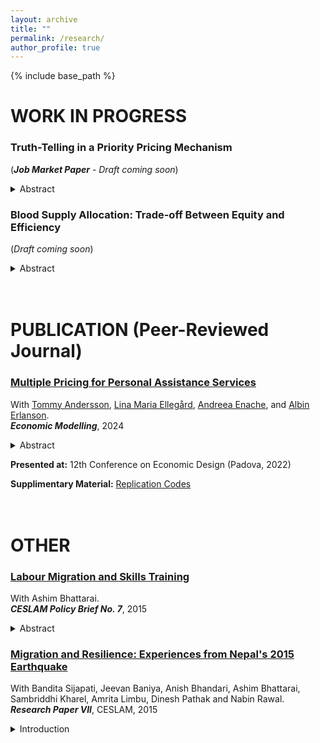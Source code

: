 ```yaml
---
layout: archive
title: ""
permalink: /research/
author_profile: true
---
```


{% include base_path %}
# WORK IN PROGRESS
### Truth-Telling in a Priority Pricing Mechanism
(_**Job Market Paper**_ - _Draft coming soon_)
<details>
  <summary>Abstract</summary>
  <p> This paper examines the effects of truth-telling on expected aggregate consumer welfare within a priority pricing (PP) mechanism. Traditional models typically assume that individuals will invariably misrepresent private information if it maximizes their payoff; however, a substantial body of evidence suggests otherwise. Considering this, the expected aggregate consumer welfare of PP is compared to that of uniform pricing schemes, using a model that accounts for truth-telling preferences. The findings indicate that a threshold proportion of non-truthful, low-need agents must be surpassed for PP to enhance welfare. This theoretical insight implies that implementing PP can be advantageous in populations with a low propensity for truth-telling but may reduce welfare in populations with a high propensity for truth-telling. This theory is tested through a pre-registered, online, survey-based experiment. Although the anticipated differential impact between high and low truth-telling groups was not observed, the results provide valuable insights for policy considerations.</p>
</details>

### Blood Supply Allocation: Trade-off Between Equity and Efficiency
(_Draft coming soon_)
<details>
  <summary>Abstract</summary>
  <p>ABO blood type compatibility can be exploited to attain a more equitable allocation of blood supply across patients with differing blood types. However, in a steady state, pooling procedures that seek to equalize the proportion of patients that get treated across compatible blood types could have an adverse effect on the total flow rate of treated patients. To address this issue, in this paper I derive the criteria which would ensure an efficient allocation and prove that in pairwise iterative pooling procedures as long as this efficiency criterion is satisfied in each step in which blood types are pooled, the final allocation will not be inefficient.</p>
</details> <br><br>

# PUBLICATION (Peer-Reviewed Journal)
### [Multiple Pricing for Personal Assistance Services](https://doi.org/10.1016/j.econmod.2024.106916)
With <a href="https://sites.google.com/site/tommyanderssonlunduniversity/home" target="_blank">Tommy Andersson</a>, <a href="https://sites.google.com/site/linamariaellegaard" target="_blank">Lina Maria Ellegård</a>, <a href="https://sites.google.com/view/andreea-enache" target="_blank">Andreea Enache</a>, and <a href="https://erlanson.weebly.com/" target="_blank">Albin Erlanson</a>.  
_**Economic Modelling**_, 2024
<details>
  <summary>Abstract</summary>
  <p>Third-party payers often reimburse health care providers based on prospectively set prices. Although a key motivation of prospective payment is to contain costs, this paper shows that this aspect crucially depends on the design of the pricing scheme due to the well-known incentives of patient selection (or “dumping”). This paper provides a general theoretical framework where heterogeneous users are served by either private for-profit or public providers, each paid an hourly compensation by a third-party payer. The private, but not the public providers may select patients. It is demonstrated that this realistic feature of the model implies that total costs depend on the number of prices. The features of the model are illustrated using the Swedish system of personal assistance services as a motivating example. Numerical results show that marginal adjustments to the current uniform pricing scheme would lead to substantial savings.</p>
</details>

**Presented at:** 12th Conference on Economic Design (Padova, 2022)

**Supplimentary Material:** [Replication Codes](https://data.mendeley.com/datasets/rx35j3j8nr/2) <br><br><br>

# OTHER
### [Labour Migration and Skills Training](https://www.ceslam.org/uploads/backup/CESLAM%20Policy%20Brief%20VII_Labour%20Migration%20and%20Skills%20Training.pdf)
With Ashim Bhattarai.<br>
_**CESLAM Policy Brief No. 7**_, 2015
<details>
  <summary>Abstract</summary>
  <p>Of the half a million or so Nepalis who left the country for work in 2013/14, nearly three quarters were classified as ‘unskilled’. This tendency of the majority of migrants being poorly trained is a cause for concern since low-skilled and ‘unskilled’ workers are more vulnerable to exploitation and abuse, are accorded fewer job benefits, and face limited earning potential. Addressing this issue will require a strong, well-organised technical and vocational education sector which is also attuned to the needs of the foreign employment labour market. This policy paper provides an overview of Nepal’s technical training sector, identifies the key challenges and issues that need to be addressed vis-à-vis labour migration, and provides recommendations on how these could be addressed.</p>
</details>

### [Migration and Resilience: Experiences from Nepal's 2015 Earthquake](https://www.ceslam.org/uploads/backup/Migration-and-Resilience.pdf)
With Bandita Sijapati, Jeevan Baniya, Anish Bhandari, Ashim Bhattarai, Sambriddhi Kharel, Amrita Limbu, Dinesh Pathak and Nabin Rawal. <br>
_**Research Paper VII**_, CESLAM, 2015 
<details>
  <summary>Introduction</summary>
  <p>A landlocked country with diverse geographic and climatic features, Nepal is known to be highly vulnerable to a range of natural hazards, particularly droughts, earthquakes, floods and landslides. The risk arising from natural disasters is further exacerbated by the poor socio-economic condition of the
country’s population. Over the past two decades, Nepal’s record in reducing poverty has been noteworthy, with poverty headcount having fallen from 42 per cent in 1995/96 to 25 per cent in 2010/11. Yet, a significant number of households remain ever vulnerable to slipping back into poverty as over 70 per cent of Nepalis still live on less than USD 2.5 a day. To exacerbate matters, inequality across social groups and regions has persisted over the years. Thus, the Central Region with an HDI of 0.510 (in 2011) has consistently ranked at the top while the Far-Western Region with an HDI of 0.435 has remained at the bottom. In terms of regional comparison, Nepal’s 2011 HDI score of 0.458 is among the lowest in South Asia.

  <p>In such a context, outmigration (both internal and external), especially of the youth for employment opportunities, has been high. In the fiscal year 2013/14 alone, approximately half a million Nepalis, mainly young men and women, took up foreign employment. (This figure excludes migrants to India and migrant workers who went abroad without government-issued labour permits, both categories that are not captured in the government data.) The total official remittance received during the first nine months of FY 2013/14 was almost NPR 400 billion (USD 4 billion), or close to 30 per cent of the country’s total GDP.

  <p>In the aftermath of the M 7.8 earthquake that struck central Nepal on 25 April 2015, and its aftershocks, particularly a major one of M 7.3 on 12 May 2015, issues related to the links between migration and disaster-preparedness as well as coping strategies adopted by the affected population have come to the fore. To examine such linkages, the Centre for the Study of Labour and Mobility (CESLAM) at the Social Science Baha (SSB), with support from the International Labour Organisation (ILO) and the International Migration Initiative of the Open Society Foundations, New York, undertook a quick assessment in four of the 14 severely affected districts, namely, Sindhupalchowk, Kavrepalanchowk, Dhading and Kathmandu, to understand how households with migrants—both external and internal—have coped with the natural disaster and whether there is any evidence of greater resilience on the part of such households.
</details>

